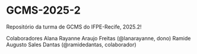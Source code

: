 # GCMS-2025-2
Repositório da turma de GCMS do IFPE-Recife, 2025.2!

Colaboradores
Alana Rayanne Araujo Freitas (@lanarayanne, dono)
Ramide Augusto Sales Dantas (@ramidedantas, colaborador)
